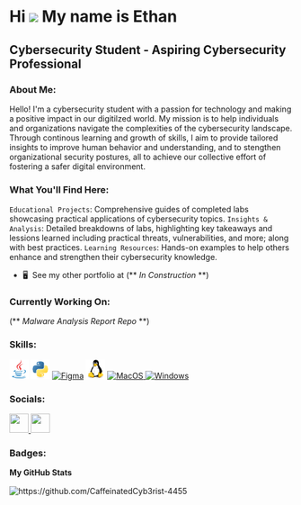 Hi ![](https://user-images.githubusercontent.com/18350557/176309783-0785949b-9127-417c-8b55-ab5a4333674e.gif)    My name is Ethan
=============================================================================================================================

Cybersecurity Student - Aspiring Cybersecurity Professional
---------------------------------------

### About Me:

Hello! I'm a cybersecurity student with a passion for technology and making a positive impact in our digitilzed world. My mission is to help individuals and organizations navigate the complexities of the cybersecurity landscape. Through continous learning and growth of skills, I aim to provide tailored insights to improve human behavior and understanding, and to stengthen organizational security postures, all to achieve our collective effort of fostering a safer digital environment.

### What You'll Find Here: 

`Educational Projects`: Comprehensive guides of completed labs showcasing practical applications of cybersecurity topics.
`Insights & Analysis`: Detailed breakdowns of labs, highlighting key takeaways and lessions learned including practical threats, vulnerabilities, and more; along with best practices. 
`Learning Resources`: Hands-on examples to help others enhance and strengthen their cybersecurity knowledge.

* 🖥️  See my other portfolio at (** *In Construction* **)

### Currently Working On:

(** *Malware Analysis Report Repo* **)

<!-- 
(1) Add Portfolio Website as one
(2) Add Windows Server as one
-->

### Skills:

<p><a target="_blank" href="https://www.java.com/en/" style="display: inline-block;"><img src="https://raw.githubusercontent.com/devicons/devicon/master/icons/java/java-original.svg" alt="Java" width="34" height="34" /></a>
<a target="_blank" href="https://www.python.org/" style="display: inline-block;"><img src="https://raw.githubusercontent.com/devicons/devicon/master/icons/python/python-original.svg" alt="Python" width="34" height="34" /></a>
<a target="_blank" href="https://www.figma.com/" style="display: inline-block;"><img src="https://www.vectorlogo.zone/logos/figma/figma-icon.svg" alt="Figma" width="34" height="34" /></a>
<a target="_blank" href="https://www.linux.org/" style="display: inline-block;"><img src="https://raw.githubusercontent.com/devicons/devicon/master/icons/linux/linux-original.svg" alt="Linux" width="34" height="34" /></a>
<a target="_blank" href="https://apple.com" rel="noreferrer"> <picture> <source media="(prefers-color-scheme: dark)" srcset="https://upload.wikimedia.org/wikipedia/commons/2/22/MacOS_logo_(2017).svg" /> <source media="(prefers-color-scheme: light)" srcset="https://upload.wikimedia.org/wikipedia/commons/3/30/MacOS_logo.svg" /> <img src="https://upload.wikimedia.org/wikipedia/commons/2/22/MacOS_logo_(2017).svg" alt="MacOS" width="34" height="34" /> </picture> </a>
<a target="_blank" href="https://www.microsoft.com/en-us/windows/?r=1" rel="noreferrer"><img src="https://upload.wikimedia.org/wikipedia/commons/c/c7/Windows_logo_-_2012.png" alt="Windows" width="34" height="34" /></a>
</p>

### Socials:

<p align="left"> 
  <a href="https://github.com/CaffeinatedCyb3rist-4455" target="_blank" rel="noreferrer"> <picture> <source media="(prefers-color-scheme: dark)" srcset="https://raw.githubusercontent.com/danielcranney/readme-generator/main/public/icons/socials/github-dark.svg" /> <source media="(prefers-color-scheme: light)" srcset="https://raw.githubusercontent.com/danielcranney/readme-generator/main/public/icons/socials/github.svg" /> <img src="https://raw.githubusercontent.com/danielcranney/readme-generator/main/public/icons/socials/github.svg" width="34" height="34" /> </picture> </a> 
  <a href="https://www.linkedin.com/in/ethanvancuso/" target="_blank" rel="noreferrer"> <picture> <source media="(prefers-color-scheme: dark)" srcset="https://raw.githubusercontent.com/danielcranney/readme-generator/main/public/icons/socials/linkedin-dark.svg" /> <source media="(prefers-color-scheme: light)" srcset="https://raw.githubusercontent.com/danielcranney/readme-generator/main/public/icons/socials/linkedin.svg" /> <img src="https://raw.githubusercontent.com/danielcranney/readme-generator/main/public/icons/socials/linkedin.svg" width="34" height="34" /> </picture> </a> 
</p>

### Badges:

<b>My GitHub Stats</b>

<p><img align="center" src="https://github-readme-stats.vercel.app/api?username=CaffeinatedCyb3rist-4455&show_icons=true&theme=transparent" alt="https://github.com/CaffeinatedCyb3rist-4455" /></p>
